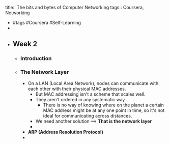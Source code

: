 title:: The bits and bytes of Computer Networking
tags:: Coursera, Networking

- #tags #Coursera #Self-Learning
-
- ## Week 2
	- ### Introduction
	- ### The Network Layer
		- On a LAN (Local Area Network), nodes can communicate with each other with their physical MAC addresses.
			- But MAC addressing isn't a scheme that scales well.
			- They aren't ordered in any systematic way
				- There is no way of knowing where on the planet a certain MAC address might be at any one point in time, so it's not ideal for communicating across distances.
			- We need another solution ==> **That is the network layer**
			-
		- **ARP (Address Resolution Protocol)**
		-